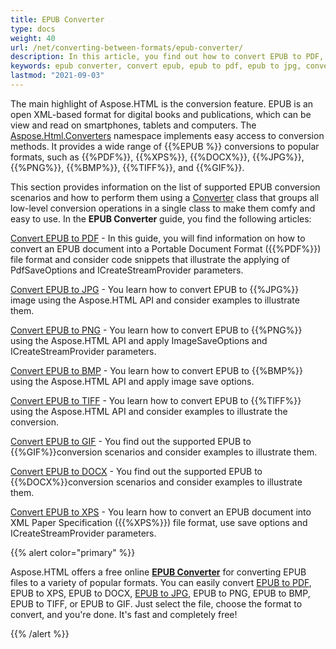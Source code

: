 ```yaml
---
title: EPUB Converter
type: docs
weight: 40
url: /net/converting-between-formats/epub-converter/
description: In this article, you find out how to convert EPUB to PDF, XPS, JPG, PNG, BMP, TIFF and GIF formats using Aspose.HTML API. You find out the supported EPUB conversion scenarios and consider examples to illustrate them.
keywords: epub converter, convert epub, epub to pdf, epub to jpg, convert epub to pdf, convert epub to jpg, epub to xps, epub to png, epub to bmp, epub to gif, epub to tiff.
lastmod: "2021-09-03"
---
```


The main highlight of Aspose.HTML is the conversion feature. EPUB is an open XML-based format for digital books and publications, which can be view and read on smartphones, tablets and computers. The [Aspose.Html.Converters](https://apireference.aspose.com/html/net/aspose.html.converters) namespace implements easy access to conversion methods. It provides a wide range of {{%EPUB %}} conversions to popular formats, such as {{%PDF%}}, {{%XPS%}}, {{%DOCX%}}, {{%JPG%}}, {{%PNG%}}, {{%BMP%}}, {{%TIFF%}}, and {{%GIF%}}.

This section provides information on the list of supported EPUB conversion scenarios and how to perform them using a [Converter](https://apireference.aspose.com/net/html/aspose.html.converters/converter) class that groups all low-level conversion operations in a single class to make them comfy and easy to use. In the **EPUB Converter** guide, you find the following articles: 

[Convert EPUB to PDF](/net/converting-between-formats/epub-to-pdf/) - In this guide, you will find information on how to convert an EPUB document into a Portable Document Format ({{%PDF%}}) file format and consider code snippets that illustrate the applying of PdfSaveOptions and ICreateStreamProvider parameters.

[Convert EPUB to JPG](/net/converting-between-formats/epub-to-jpg/) - You learn how to convert  EPUB to {{%JPG%}} image using the Aspose.HTML API and consider examples to illustrate them.

[Convert EPUB to PNG](/net/converting-between-formats/epub-to-png/) - You learn how to convert  EPUB to {{%PNG%}} using the Aspose.HTML API and apply ImageSaveOptions and ICreateStreamProvider parameters.

[Convert EPUB to BMP](/net/converting-between-formats/epub-to-bmp/) - You learn how to convert  EPUB to {{%BMP%}} using the Aspose.HTML API and apply image save options. 

[Convert EPUB to TIFF](/net/converting-between-formats/epub-to-tiff/) - You learn how to convert  EPUB to {{%TIFF%}} using the Aspose.HTML API and consider examples to illustrate the conversion.

[Convert EPUB to GIF](/net/converting-between-formats/epub-to-gif/) - You find out the supported EPUB to {{%GIF%}}conversion scenarios and consider examples to illustrate them.

[Convert EPUB to DOCX](/net/converting-between-formats/epub-to-docx/) - You find out the supported EPUB to {{%DOCX%}}conversion scenarios and consider examples to illustrate them.

[Convert EPUB to XPS](/net/converting-between-formats/epub-to-xps/) - You learn how to convert an EPUB document into XML Paper Specification ({{%XPS%}}) file format, use save options and ICreateStreamProvider parameters.

{{% alert color="primary" %}} 

Aspose.HTML offers a free online [**EPUB Converter**](https://products.aspose.app/html/en/conversion/epub) for converting EPUB files to a variety of popular formats. You can easily convert  [EPUB to PDF](https://products.aspose.app/html/en/conversion/epub-to-pdf), EPUB  to XPS, EPUB  to DOCX, [EPUB to JPG](https://products.aspose.app/html/en/conversion/epub-to-pdf), EPUB to PNG, EPUB to BMP, EPUB to TIFF, or EPUB to GIF. Just select the file, choose the format to convert, and you're done. It's fast and completely free!

{{% /alert %}} 

